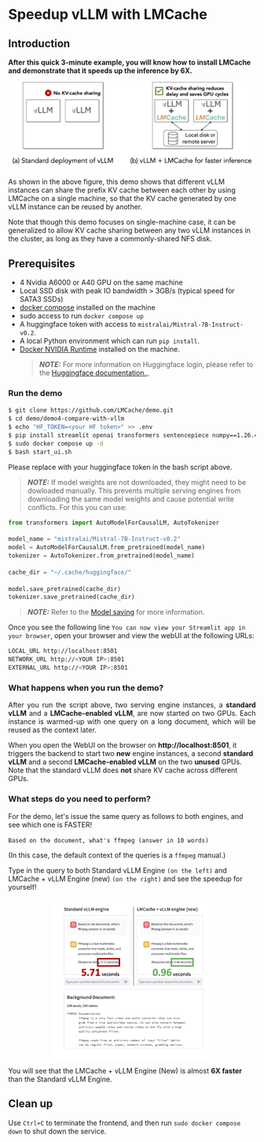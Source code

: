 
# Speedup vLLM with LMCache

## Introduction

**After this quick 3-minute example, you will know how to install LMCache and demonstrate that it speeds up the inference by 6X.**

![image](imgs/contrast.png)


As shown in the above figure, this demo shows that different vLLM instances can share the prefix KV cache between each other by using LMCache on a single machine, so that the KV cache generated by one vLLM instance can be reused by another.

Note that though this demo focuses on single-machine case, it can be generalized to allow KV cache sharing between any two vLLM instances in the cluster, as long as they have a commonly-shared NFS disk.

## Prerequisites

- 4 Nvidia A6000 or A40 GPU on the same machine
- Local SSD disk with peak IO bandwidth > 3GB/s (typical speed for SATA3 SSDs)
- [docker compose](https://docs.docker.com/compose/install/) installed on the machine
- sudo access to run ``docker compose up``
- A huggingface token with access to ``mistralai/Mistral-7B-Instruct-v0.2``. 
- A local Python environment which can run ``pip install``.
- [Docker NVIDIA Runtime](https://docs.nvidia.com/datacenter/cloud-native/container-toolkit/latest/install-guide.html) installed on the machine.
  > **_NOTE:_** For more information on Huggingface login, please refer to the [Huggingface documentation.](https://huggingface.co/docs/huggingface_hub/en/quick-start)_

### Run the demo
```bash
$ git clone https://github.com/LMCache/demo.git
$ cd demo/demo4-compare-with-vllm
$ echo "HF_TOKEN=<your HF token>" >> .env
$ pip install streamlit openai transformers sentencepiece numpy==1.26.4
$ sudo docker compose up -d
$ bash start_ui.sh
```

Please replace <your HF token> with your huggingface token in the bash script above.

> **_NOTE:_** If model weights are not downloaded, they might need to be dowloaded manually. This prevents 
    multiple serving engines from downloading the same model weights and cause potential write conflicts.
    For this you can use:

```python 
from transformers import AutoModelForCausalLM, AutoTokenizer

model_name = "mistralai/Mistral-7B-Instruct-v0.2"
model = AutoModelForCausalLM.from_pretrained(model_name)
tokenizer = AutoTokenizer.from_pretrained(model_name)

cache_dir = "~/.cache/huggingface/"

model.save_pretrained(cache_dir)
tokenizer.save_pretrained(cache_dir)
```

> **_NOTE:_** Refer to the [Model saving](https://huggingface.co/docs/transformers/main/en/main_classes/model#transformers.PreTrainedModel.save_pretrained)
for more information.

Once you see the following line ``You can now view your Streamlit app in your browser``, open your browser 
and view the webUI at the following URLs:

```bash
LOCAL_URL http://localhost:8501
NETWORK_URL http://<YOUR IP>:8501
EXTERNAL_URL http://<YOUR IP>:8501
```

### What happens when you run the demo?

<p style="text-align:justify">
    After you run the script above, two serving engine instances, a <b>standard vLLM</b> and a <b>LMCache-enabled vLLM</b>, are now 
    started on two GPUs. Each instance is warmed-up with one query on a long document, which will be reused as the context later.
    <!-- One of them is a standard vLLM engine and the other is an LMCache + vLLM engine. -->
</p>

When you open the WebUI on the browser on <b> http://localhost:8501</b>, it triggers the backend to start 
two <b> new</b> engine instances, a second <b>standard vLLM</b> and a second <b>LMCache-enabled vLLM</b>
on the two <b>unused</b> GPUs. Note that the standard vLLM does <b>not</b> share KV cache across different GPUs.
</p>


<!-- img width="852" alt="image" src="https://github.com/user-attachments/assets/380c401b-8f10-4fab-bd17-dd67b1fbca29" -->

### What steps do you need to perform?

For the demo, let's issue the same query as follows to both engines, and see which one is FASTER! 

``Based on the document, what's ffmpeg (answer in 10 words)``

(In this case, the default context of the queries is a ``ffmpeg`` manual.)

Type in the query to both Standard vLLM Engine ``(on the left)`` and LMCache + vLLM Engine (new) ``(on the right)``
and see the speedup for yourself!

<img style="display: block; margin: auto;" width="333" alt="image" src="imgs/demo_4.png">

You will see that the LMCache + vLLM Engine (New) is almost **6X faster** than the Standard vLLM Engine.

## Clean up
Use ``Ctrl+C`` to terminate the frontend, and then run ``sudo docker compose down`` to shut down the service.
